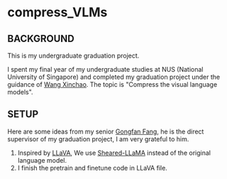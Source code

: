 # compress_VLMs


## BACKGROUND

This is my undergraduate graduation project.

I spent my final year of my undergraduate studies at NUS (National University of Singapore) and completed my graduation project under the guidance of [Wang Xinchao](https://cde.nus.edu.sg/ece/staff/wang-xinchao/). The topic is "Compress the visual language models". 



## SETUP

Here are some ideas from my senior [Gongfan Fang](https://fangggf.github.io/), he is the direct supervisor of my graduation project, I am very grateful to him.

1. Inspired by [LLaVA](https://github.com/haotian-liu/LLaVA), We use [Sheared-LLaMA](https://github.com/princeton-nlp/LLM-Shearing) instead of the original language model.
1. I finish the pretrain and finetune code in LLaVA file.
